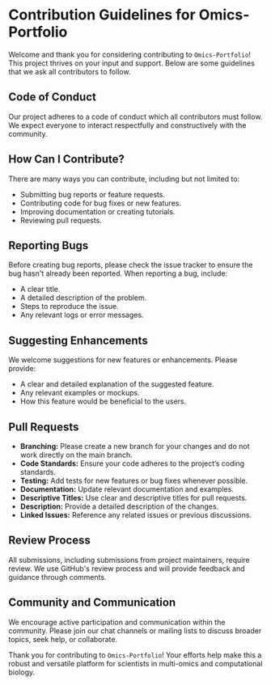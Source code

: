 # Contribution Guidelines for Omics-Portfolio

Welcome and thank you for considering contributing to `Omics-Portfolio`! This project thrives on your input and support. Below are some guidelines that we ask all contributors to follow.

## Code of Conduct
Our project adheres to a code of conduct which all contributors must follow. We expect everyone to interact respectfully and constructively with the community.

## How Can I Contribute?
There are many ways you can contribute, including but not limited to:
- Submitting bug reports or feature requests.
- Contributing code for bug fixes or new features.
- Improving documentation or creating tutorials.
- Reviewing pull requests.

## Reporting Bugs
Before creating bug reports, please check the issue tracker to ensure the bug hasn't already been reported. When reporting a bug, include:
- A clear title.
- A detailed description of the problem.
- Steps to reproduce the issue.
- Any relevant logs or error messages.

## Suggesting Enhancements
We welcome suggestions for new features or enhancements. Please provide:
- A clear and detailed explanation of the suggested feature.
- Any relevant examples or mockups.
- How this feature would be beneficial to the users.

## Pull Requests
- **Branching:** Please create a new branch for your changes and do not work directly on the main branch.
- **Code Standards:** Ensure your code adheres to the project’s coding standards.
- **Testing:** Add tests for new features or bug fixes whenever possible.
- **Documentation:** Update relevant documentation and examples.
- **Descriptive Titles:** Use clear and descriptive titles for pull requests.
- **Description:** Provide a detailed description of the changes.
- **Linked Issues:** Reference any related issues or previous discussions.

## Review Process
All submissions, including submissions from project maintainers, require review. We use GitHub's review process and will provide feedback and guidance through comments.

## Community and Communication
We encourage active participation and communication within the community. Please join our chat channels or mailing lists to discuss broader topics, seek help, or collaborate.

Thank you for contributing to `Omics-Portfolio`! Your efforts help make this a robust and versatile platform for scientists in multi-omics and computational biology.
